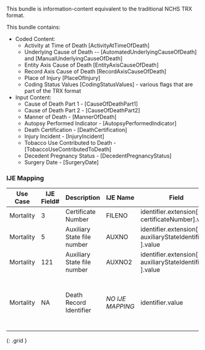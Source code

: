 This bundle is information-content equivalent to the traditional NCHS TRX format.

  This bundle contains:
  * Coded Content:
    * Activity at Time of Death [ActivityAtTimeOfDeath]
    * Underlying Cause of Death -- [AutomatedUnderlyingCauseOfDeath] and [ManualUnderlyingCauseOfDeath]
    * Entity Axis Cause of Death [EntityAxisCauseOfDeath]
    * Record Axis Cause of Death [RecordAxisCauseOfDeath]
    * Place of Injury [PlaceOfInjury]
    * Coding Status Values [CodingStatusValues] - various flags that are part of the TRX format
  * Input Content:
    * Cause of Death Part 1 - [CauseOfDeathPart1]
    * Cause of Death Part 2 - [CauseOfDeathPart2]
    * Manner of Death - [MannerOfDeath]
    * Autopsy Performed Indicator - [AutopsyPerformedIndicator]
    * Death Certification - [DeathCertification]
    * Injury Incident - [InjuryIncident]
    * Tobacco Use Contributed to Death - [TobaccoUseContributedToDeath]
    * Decedent Pregnancy Status - [DecedentPregnancyStatus]
    * Surgery Date - [SurgeryDate]
### IJE Mapping

| **Use Case** |  **IJE Field#**   |  **Description**  | **IJE Name**  |  **Field**  |  **Type**  | **Value Set**  |
| :---------: | --------------- | ------------ | ------------- | ---------- | ---------- | -------------- |
| Mortality | 3 | Certificate Number | FILENO | identifier.extension[ certificateNumber].value |string(6) |- |
| Mortality | 5 | Auxiliary State file number | AUXNO | identifier.extension[ auxiliaryStateIdentifier1 ].value |string(12) |- |
| Mortality | 121 | Auxiliary State file number | AUXNO2 | identifier.extension[ auxiliaryStateIdentifier2 ].value |string(12) |- |
| Mortality | NA | Death Record Identifier | *NO IJE MAPPING* | identifier.value |string(12) |YYYYJJNNNNNN,  YYYY = death year JJ = jurisdiction  and NNNNNN = certificate number |
{: .grid }
